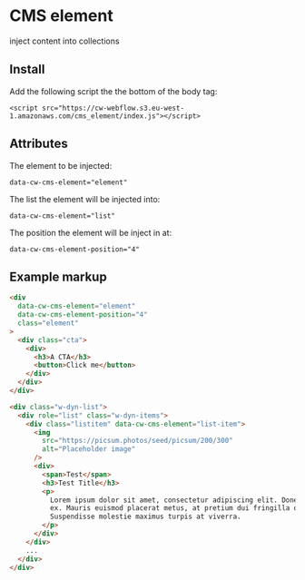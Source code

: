 # CMS element

inject content into collections

## Install

Add the following script the the bottom of the body tag:

`<script src="https://cw-webflow.s3.eu-west-1.amazonaws.com/cms_element/index.js"></script>`

## Attributes

The element to be injected:

`data-cw-cms-element="element"`

The list the element will be injected into:

`data-cw-cms-element="list"`

The position the element will be inject in at:

`data-cw-cms-element-position="4"`

## Example markup

```html
<div
  data-cw-cms-element="element"
  data-cw-cms-element-position="4"
  class="element"
>
  <div class="cta">
    <div>
      <h3>A CTA</h3>
      <button>Click me</button>
    </div>
  </div>
</div>

<div class="w-dyn-list">
  <div role="list" class="w-dyn-items">
    <div class="listitem" data-cw-cms-element="list-item">
      <img
        src="https://picsum.photos/seed/picsum/200/300"
        alt="Placeholder image"
      />
      <div>
        <span>Test</span>
        <h3>Test Title</h3>
        <p>
          Lorem ipsum dolor sit amet, consectetur adipiscing elit. Donec ut erat
          ex. Mauris euismod placerat metus, at pretium dui fringilla quis.
          Suspendisse molestie maximus turpis at viverra.
        </p>
      </div>
    </div>
    ...
  </div>
</div>
```
